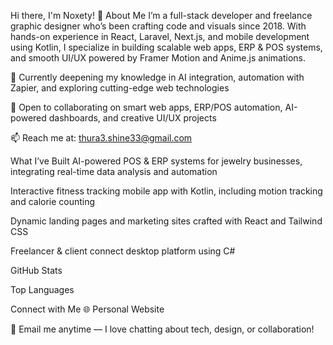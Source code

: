 Hi there, I'm Noxety! 👋
About Me
I’m a full-stack developer and freelance graphic designer who’s been crafting code and visuals since 2018. With hands-on experience in React, Laravel, Next.js, and mobile development using Kotlin, I specialize in building scalable web apps, ERP & POS systems, and smooth UI/UX powered by Framer Motion and Anime.js animations.

🌱 Currently deepening my knowledge in AI integration, automation with Zapier, and exploring cutting-edge web technologies

👯 Open to collaborating on smart web apps, ERP/POS automation, AI-powered dashboards, and creative UI/UX projects

📫 Reach me at: thura3.shine33@gmail.com

What I’ve Built
AI-powered POS & ERP systems for jewelry businesses, integrating real-time data analysis and automation

Interactive fitness tracking mobile app with Kotlin, including motion tracking and calorie counting

Dynamic landing pages and marketing sites crafted with React and Tailwind CSS

Freelancer & client connect desktop platform using C#

GitHub Stats


Top Languages


Connect with Me
🌐 Personal Website

📧 Email me anytime — I love chatting about tech, design, or collaboration!

